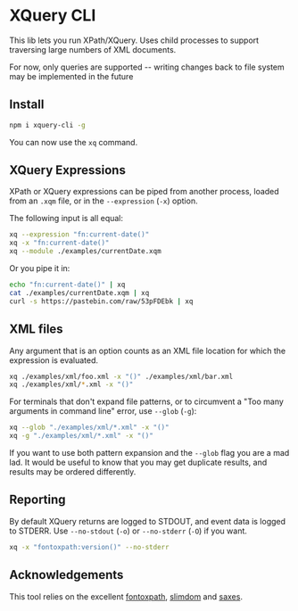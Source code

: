 # XQuery CLI

This lib lets you run XPath/XQuery. Uses child processes to support traversing large numbers of XML documents.

For now, only queries are supported -- writing changes back to file system may be implemented in the future

## Install

```sh
npm i xquery-cli -g
```

You can now use the `xq` command.

## XQuery Expressions

XPath or XQuery expressions can be piped from another process, loaded from an `.xqm` file, or in the `--expression` (`-x`)
option.

The following input is all equal:

```sh
xq --expression "fn:current-date()"
xq -x "fn:current-date()"
xq --module ./examples/currentDate.xqm
```

Or you pipe it in:

```sh
echo "fn:current-date()" | xq
cat ./examples/currentDate.xqm | xq
curl -s https://pastebin.com/raw/53pFDEbk | xq
```

## XML files

Any argument that is an option counts as an XML file location for which the expression is evaluated.

```sh
xq ./examples/xml/foo.xml -x "()" ./examples/xml/bar.xml
xq ./examples/xml/*.xml -x "()"
```

For terminals that don't expand file patterns, or to circumvent a "Too many arguments in command line" error, use
`--glob` (`-g`):

```sh
xq --glob "./examples/xml/*.xml" -x "()"
xq -g "./examples/xml/*.xml" -x "()"
```

If you want to use both pattern expansion and the `--glob` flag you are a mad lad. It would be useful to know that you
may get duplicate results, and results may be ordered differently.

## Reporting

By default XQuery returns are logged to STDOUT, and event data is logged to STDERR. Use `--no-stdout` (`-o`) or
`--no-stderr` (`-O`) if you want.

```sh
xq -x "fontoxpath:version()" --no-stderr
```

## Acknowledgements

This tool relies on the excellent [fontoxpath](https://www.npmjs.com/package/fontoxpath),
[slimdom](https://www.npmjs.com/package/slimdom) and [saxes](https://www.npmjs.com/package/saxes).
